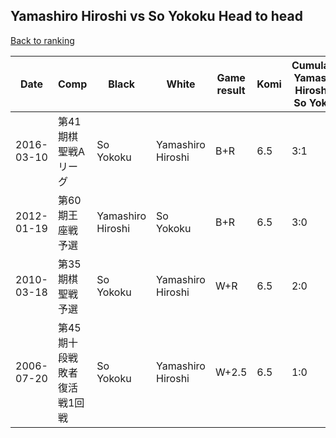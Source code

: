 ## Yamashiro Hiroshi vs So Yokoku Head to head

[Back to ranking](../../index.md)




| **Date** | **Comp** | **Black** | **White** | **Game result** | **Komi** | **Cumulative Yamashiro Hiroshi vs So Yokoku** | **Yamashiro Hiroshi streak** | **So Yokoku streak** | 
| --- | --- | --- | --- | --- | --- | --- | --- | --- |
| 2016-03-10 | 第41期棋聖戦Aリーグ | So Yokoku | Yamashiro Hiroshi | B+R | 6.5 | 3:1 | 0 | 1 | 
| 2012-01-19 | 第60期王座戦予選 | Yamashiro Hiroshi | So Yokoku | B+R | 6.5 | 3:0 | 3 | 0 | 
| 2010-03-18 | 第35期棋聖戦予選 | So Yokoku | Yamashiro Hiroshi | W+R | 6.5 | 2:0 | 2 | 0 | 
| 2006-07-20 | 第45期十段戦敗者復活戦1回戦 | So Yokoku | Yamashiro Hiroshi | W+2.5 | 6.5 | 1:0 | 1 | 0 |




